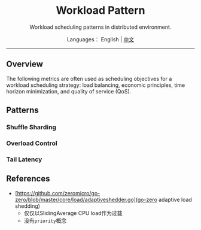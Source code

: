 <h1 align="center">Workload Pattern</h1>

<div align="center">

Workload scheduling patterns in distributed environment.

</div>

<div align="center">

Languages： English | [中文](README.zh-cn.md)
</div>

----

## Overview

The following metrics are often used as scheduling objectives for a workload scheduling strategy: load balancing, economic principles, time horizon minimization, and quality of service (QoS).

## Patterns

### Shuffle Sharding

### Overload Control

### Tail Latency

## References

- [https://github.com/zeromicro/go-zero/blob/master/core/load/adaptiveshedder.go](go-zero adaptive load shedding)
   - 仅仅以SlidingAverage CPU load作为过载
   - 没有`priority`概念
